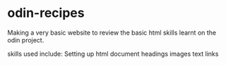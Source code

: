 # odin-recipes
Making a very basic website to review the basic html skills learnt on the odin project.

skills used include:
Setting up html document
headings
images
text
links
